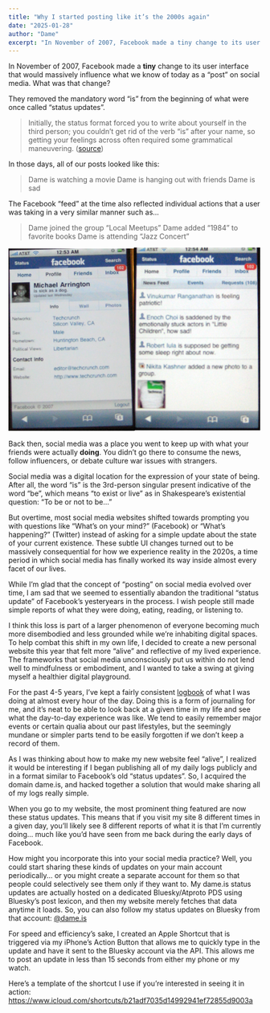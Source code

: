 ```yaml
---
title: "Why I started posting like it’s the 2000s again"
date: "2025-01-28"
author: "Dame"
excerpt: "In November of 2007, Facebook made a tiny change to its user interface that would massively influence what we know of today as a “post” on social media. What was that change?"
---
```


In November of 2007, Facebook made a **tiny** change to its user interface that would massively influence what we know of today as a “post” on social media. What was that change?

They removed the mandatory word “is” from the beginning of what were once called “status updates”.

> Initially, the status format forced you to write about yourself in the third person; you couldn’t get rid of the verb “is” after your name, so getting your feelings across often required some grammatical maneuvering. ([source](https://www.the-independent.com/life-style/facebook-status-post-evolution-anniversary-b2489534.html))

In those days, all of our posts looked like this:

> Dame is watching a movie
> Dame is hanging out with friends
> Dame is sad

The Facebook “feed” at the time also reflected individual actions that a user was taking in a very similar manner such as...

> Dame joined the group “Local Meetups”
> Dame added “1984” to favorite books
> Dame is attending “Jazz Concert”

![An old screenshot of Facebook mobile from 2007 that shows how status updates use to look](/images/blog/2007-facebook-status-updates.jpg "2007 facebook status updates")

Back then, social media was a place you went to keep up with what your friends were actually **doing**. You didn’t go there to consume the news, follow influencers, or debate culture war issues with strangers.

Social media was a digital location for the expression of your state of being. After all, the word “is” is the 3rd-person singular present indicative of the word “be”, which means “to exist or live” as in Shakespeare’s existential question: “To be or not to be...”

But overtime, most social media websites shifted towards prompting you with questions like “What’s on your mind?” (Facebook) or “What’s happening?” (Twitter) instead of asking for a simple update about the state of your current existence. These subtle UI changes turned out to be massively consequential for how we experience reality in the 2020s, a time period in which social media has finally worked its way inside almost every facet of our lives.

While I’m glad that the concept of “posting” on social media evolved over time, I am sad that we seemed to essentially abandon the traditional “status update” of Facebook’s yesteryears in the process. I wish people still made simple reports of what they were doing, eating, reading, or listening to. 

I think this loss is part of a larger phenomenon of everyone becoming much more disembodied and less grounded while we’re inhabiting digital spaces. To help combat this shift in my own life, I decided to create a new personal website this year that felt more “alive” and reflective of my lived experience. The frameworks that social media unconsciously put us within do not lend well to mindfulness or embodiment, and I wanted to take a swing at giving myself a healthier digital playground.

For the past 4-5 years, I’ve kept a fairly consistent [logbook](https://en.wikipedia.org/wiki/Logbook) of what I was doing at almost every hour of the day. Doing this is a form of journaling for me, and it’s neat to be able to look back at a given time in my life and see what the day-to-day experience was like. We tend to easily remember major events or certain qualia about our past lifestyles, but the seemingly mundane or simpler parts tend to be easily forgotten if we don’t keep a record of them.

As I was thinking about how to make my new website feel “alive”, I realized it would be interesting if I began publishing all of my daily logs publicly and in a format similar to Facebook’s old “status updates”. So, I acquired the domain dame.is, and hacked together a solution that would make sharing all of my logs really simple. 

When you go to my website, the most prominent thing featured are now these status updates. This means that if you visit my site 8 different times in a given day, you’ll likely see 8 different reports of what it is that I’m currently doing... much like you’d have seen from me back during the early days of Facebook.

How might you incorporate this into your social media practice? Well, you could start sharing these kinds of updates on your main account periodically... or you might create a separate account for them so that people could selectively see them only if they want to. My dame.is status updates are actually hosted on a dedicated Bluesky/Atproto PDS using Bluesky’s post lexicon, and then my website merely fetches that data anytime it loads. So, you can also follow my status updates on Bluesky from that account: [@dame.is](https://bsky.app/profile/did:plc:jucg4ddb2budmcy2pjo5fo2g)

For speed and efficiency’s sake, I created an Apple Shortcut that is triggered via my iPhone’s Action Button that allows me to quickly type in the update and have it sent to the Bluesky account via the API. This allows me to post an update in less than 15 seconds from either my phone or my watch.

Here’s a template of the shortcut I use if you’re interested in seeing it in action: https://www.icloud.com/shortcuts/b21adf7035d14992941ef72855d9003a
